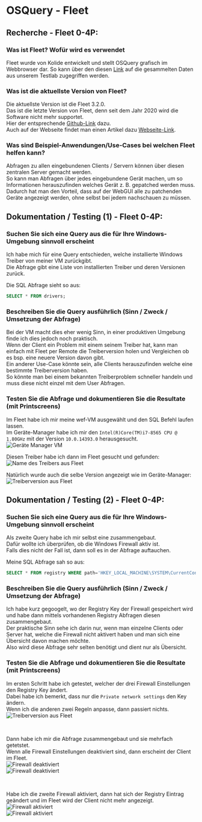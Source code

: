 # OSQuery - Fleet
## Recherche - Fleet 0-4P:  
### Was ist Fleet? Wofür wird es verwendet  
Fleet wurde von Kolide entwickelt und stellt OSQuery grafisch im Webbrowser dar. So kann über den diesen [Link](https://192.168.38.105:8412) auf die gesammelten Daten aus unserem Testlab zugegriffen werden.  

### Was ist die aktuellste Version von Fleet?  
Die aktuellste Version ist die Fleet 3.2.0.  
Das ist die letzte Version von Fleet, denn seit dem Jahr 2020 wird die Software nicht mehr supportet.  
Hier der entsprechende [Github-Link](https://github.com/kolide/fleet) dazu.  
Auch auf der Webseite findet man einen Artikel dazu [Webseite-Link](https://www.kolide.com/blog/kolide-fleet-is-retired).  

### Was sind Beispiel-Anwendungen/Use-Cases bei welchen Fleet helfen kann?  
Abfragen zu allen eingebundenen Clients / Servern können über diesen zentralen Server gemacht werden.  
So kann man Abfragen über jedes eingebundene Gerät machen, um so Informationen herauszufinden welches Gerät z. B. gepatched werden muss.  
Dadurch hat man den Vorteil, dass auf der WebGUI alle zu patchenden Geräte angezeigt werden, ohne selbst bei jedem nachschauen zu müssen.  

## Dokumentation / Testing (1) - Fleet 0-4P:  
### Suchen Sie sich eine Query aus die für Ihre Windows-Umgebung sinnvoll erscheint  
Ich habe mich für eine Query entschieden, welche installierte Windows Treiber von meiner VM zurückgibt.  
Die Abfrage gibt eine Liste von installierten Treiber und deren Versionen zurück.  

Die SQL Abfrage sieht so aus:  
```sql
SELECT * FROM drivers;
```
### Beschreiben Sie die Query ausführlich (Sinn / Zweck / Umsetzung der Abfrage)  
Bei der VM macht dies eher wenig Sinn, in einer produktiven Umgebung finde ich dies jedoch noch praktisch.  
Wenn der Client ein Problem mit einem seinem Treiber hat, kann man einfach mit Fleet per Remote die Treiberversion holen und Vergleichen ob es bsp. eine neuere Version davon gibt.  
Ein anderer Use-Case könnte sein, alle Clients herauszufinden welche eine bestimmte Treiberversion haben.  
So könnte man bei einem bekannten Treiberproblem schneller handeln und muss diese nicht einzel mit dem User Abfragen.  

### Testen Sie die Abfrage und dokumentieren Sie die Resultate (mit Printscreens)  
Im Fleet habe ich mir meine wef-VM ausgewählt und den SQL Befehl laufen lassen.  
Im Geräte-Manager habe ich mir den `Intel(R)Core(TM)i7-8565 CPU @ 1.80GHz` mit der Version `10.0.14393.0` herausgesucht.  
![Geräte Manager VM](geraete-manager.png)  

Diesen Treiber habe ich dann im Fleet gesucht und gefunden:   
![Name des Treibers aus Fleet](name_abfrage.png)  

Natürlich wurde auch die selbe Version angezeigt wie im Geräte-Manager:  
![Treiberversion aus Fleet](treiberversion_abfrage.png)  


## Dokumentation / Testing (2) - Fleet 0-4P:  
### Suchen Sie sich eine Query aus die für Ihre Windows-Umgebung sinnvoll erscheint  
Als zweite Query habe ich mir selbst eine zusammengebaut.  
Dafür wollte ich überprüfen, ob die Windows Firewall aktiv ist.  
Falls dies nicht der Fall ist, dann soll es in der Abfrage auftauchen.  

Meine SQL Abfrage sah so aus:  
```sql
SELECT * FROM registry WHERE path='HKEY_LOCAL_MACHINE\SYSTEM\CurrentControlSet\Services\SharedAccess\Parameters\FirewallPolicy\StandardProfile\EnableFirewall' AND data!=1;
```
### Beschreiben Sie die Query ausführlich (Sinn / Zweck / Umsetzung der Abfrage)  
Ich habe kurz gegoogelt, wo der Registry Key der Firewall gespeichert wird und habe dann mittels vorhandenen Registry Abfragen diesen zusammengebaut.  
Der praktische Sinn sehe ich darin nur, wenn man einzelne Clients oder Server hat, welche die Firewall nicht aktivert haben und man sich eine Übersicht davon machen möchte.  
Also wird diese Abfrage sehr selten benötigt und dient nur als Übersicht.  

### Testen Sie die Abfrage und dokumentieren Sie die Resultate (mit Printscreens)  
Im ersten Schritt habe ich getestet, welcher der drei Firewall Einstellungen den Registry Key ändert.  
Dabei habe ich bemerkt, dass nur die `Private network settings` den Key ändern.  
Wenn ich die anderen zwei Regeln anpasse, dann passiert nichts.  
![Treiberversion aus Fleet](firewall_settings.png)  

<br>

Dann habe ich mir die Abfrage zusammengebaut und sie mehrfach getetstet.  
Wenn alle Firewall Einstellungen deaktiviert sind, dann erscheint der Client im Fleet.  
![Firewall deaktiviert](firewall_deaktiviert_2.png)  
![Firewall deaktiviert](firewall_deaktiviert_1.png)  

<br>

Habe ich die zweite Firewall aktiviert, dann hat sich der Registry Eintrag geändert und im Fleet wird der Client nicht mehr angezeigt.  
![Firewall aktiviert](firewall_aktiviert_1.png)  
![Firewall aktiviert](firewall_aktiviert_2.png)  
